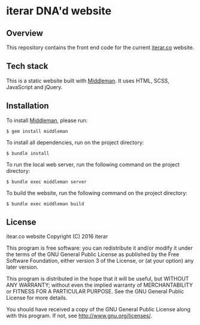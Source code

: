 # iterar DNA'd website

## Overview

This repository contains the front end code for the current [iterar.co][1] website.

## Tech stack

This is a static website built with [Middleman](https://middlemanapp.com).
It uses HTML, SCSS, JavaScript and jQuery.

## Installation

To install [Middleman](https://middlemanapp.com), please run:
```
$ gem install middleman
```

To install all dependencies, run on the project directory:
```
$ bundle install
```

To run the local web server, run the following command on the project directory:
```
$ bundle exec middleman server
```

To build the website, run the following command on the project directory:
```
$ bundle exec middleman build
```

## License

itear.co website
Copyright (C) 2016 iterar

This program is free software: you can redistribute it and/or modify
it under the terms of the GNU General Public License as published by
the Free Software Foundation, either version 3 of the License, or
(at your option) any later version.

This program is distributed in the hope that it will be useful,
but WITHOUT ANY WARRANTY; without even the implied warranty of
MERCHANTABILITY or FITNESS FOR A PARTICULAR PURPOSE.  See the
GNU General Public License for more details.

You should have received a copy of the GNU General Public License
along with this program.  If not, see <http://www.gnu.org/licenses/>.

[1]: https://iterar.co
